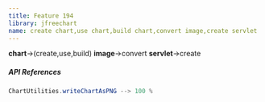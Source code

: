 ```yaml
---
title: Feature 194
library: jfreechart
name: create chart,use chart,build chart,convert image,create servlet
---
```


**chart**->(create,use,build) **image**->convert **servlet**->create 

##### API References

```java
ChartUtilities.writeChartAsPNG --> 100 %
```
